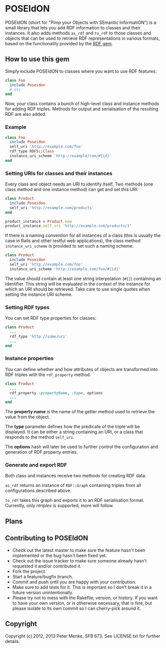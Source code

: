 # POSEIdON

POSEIdON (short for "Pimp your Objects with SEmantic InformatiON") is a small
library that lets you add RDF information to classes and their instances.
It also adds methods `as_rdf` and `to_rdf` to those classes and objects that
can be used to retrieve RDF representations in various formats, based on
the functionality provided by the [RDF gem](http://rubygems.org/gems/rdf).

## How to use this gem

Simply include POSEIdON to classes where you want to use RDF features:

```ruby
class Foo
  include Poseidon
  # etc.
end
```

Now, your class contains a bunch of high-level class and instance methods for
adding RDF triples. Methods for output and serialisation of the resulting RDF
are also added.

### Example

```Ruby
class Foo
  include Poseidon
  self_uri 'http://example.com/foo'
  rdf_type RDFS::Class
  instance_uri_scheme 'http://example/com/#{id}'
end
```

### Setting URIs for classes and their instances

Every class and object needs an URI to identify itself. Two methods (one class
method and one instance method) can get and set this URI:

```Ruby
class Product
  include Poseidon
  self_uri 'http://example.com/products'
end

product_instance = Product.new
product_instance.self_uri 'http://example.com/products/1'
```

If there is a naming convention for all instances of a class (this is usually
the case in Rails and other restful web applications), the class method
`instance_uri_scheme` is provided to set such a naming scheme:

```Ruby
class Product
  include Poseidon
  self_uri 'http://example.com/foo'
  instance_uri_scheme 'http://example.com/foo/#{id}'
```

The value should contain at least one string interpolation (`#{}`) containing
an identifier. This string will be evaluated in the context of the instance
for which an URI should be retrieved. Take care to use single quotes when
setting the instance URI scheme.

### Setting RDF types

You can set RDF type properties for classes:

```Ruby
class Product
  ...
  rdf_type 'http://some/uri'
  ...
end
```

### Instance properties

You can define whether and how attributes of objects are transformed into
RDF triples with the `rdf_property` method.

```Ruby
class Product
  ...
  rdf_property :propertyName, :type, options
  ...
end
```

The __property name__ is the name of the getter method used to retrieve the
value from the object.

The __type__ parameter defines how the predicate of the triple will be
displayed. It can be either a string containing an URI, or a class that
responds to the method `self_uri`.

The __options__ hash will later be used to further control the configuration
and generation of RDF property entries.


### Generate and export RDF

Both class and instances receive two methods for creating RDF data:

`as_rdf` returns an instance of ``RDF::Graph`` containing triples from
all configurations described above.

`to_rdf` takes this graph and exports it to an RDF serialisation format.
Currently, only *ntriples* is supported, more will follow.


## Plans


## Contributing to POSEIdON
 
* Check out the latest master to make sure the feature hasn't been implemented or the bug hasn't been fixed yet.
* Check out the issue tracker to make sure someone already hasn't requested it and/or contributed it.
* Fork the project.
* Start a feature/bugfix branch.
* Commit and push until you are happy with your contribution.
* Make sure to add tests for it. This is important so I don't break it in a future version unintentionally.
* Please try not to mess with the Rakefile, version, or history. If you want to have your own version, or is otherwise necessary, that is fine, but please isolate to its own commit so I can cherry-pick around it.

## Copyright

Copyright (c) 2012, 2013 Peter Menke, SFB 673.
See LICENSE.txt for further details.

